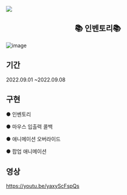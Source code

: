 <img src="https://img.shields.io/badge/unity-%23000000.svg?style=for-the-badge&logo=unity&logoColor=white"/>
<h2 align="center"><b>📚 인벤토리📚</b></h2>

![image](https://user-images.githubusercontent.com/67354549/191324188-b7c67866-7d53-4cb3-a1c9-1801b2858ec3.png)


## 기간
2022.09.01 ~2022.09.08


## 구현

 ● 인벤토리

 ● 마우스 입출력 콜백

 ● 애니메이션 오버라이드

 ● 팝업 애니메이션
 

## 영상
<a href="주소(url)"> https://youtu.be/yaxyScFspQs </a>

